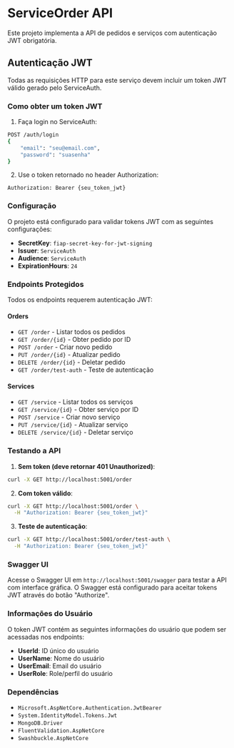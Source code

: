 # ServiceOrder API

Este projeto implementa a API de pedidos e serviços com autenticação JWT obrigatória.

## Autenticação JWT

Todas as requisições HTTP para este serviço devem incluir um token JWT válido gerado pelo ServiceAuth.

### Como obter um token JWT

1. Faça login no ServiceAuth:
```bash
POST /auth/login
{
    "email": "seu@email.com",
    "password": "suasenha"
}
```

2. Use o token retornado no header Authorization:
```
Authorization: Bearer {seu_token_jwt}
```

### Configuração

O projeto está configurado para validar tokens JWT com as seguintes configurações:

- **SecretKey**: `fiap-secret-key-for-jwt-signing`
- **Issuer**: `ServiceAuth`
- **Audience**: `ServiceAuth`
- **ExpirationHours**: `24`

### Endpoints Protegidos

Todos os endpoints requerem autenticação JWT:

#### Orders
- `GET /order` - Listar todos os pedidos
- `GET /order/{id}` - Obter pedido por ID
- `POST /order` - Criar novo pedido
- `PUT /order/{id}` - Atualizar pedido
- `DELETE /order/{id}` - Deletar pedido
- `GET /order/test-auth` - Teste de autenticação

#### Services
- `GET /service` - Listar todos os serviços
- `GET /service/{id}` - Obter serviço por ID
- `POST /service` - Criar novo serviço
- `PUT /service/{id}` - Atualizar serviço
- `DELETE /service/{id}` - Deletar serviço

### Testando a API

1. **Sem token (deve retornar 401 Unauthorized)**:
```bash
curl -X GET http://localhost:5001/order
```

2. **Com token válido**:
```bash
curl -X GET http://localhost:5001/order \
  -H "Authorization: Bearer {seu_token_jwt}"
```

3. **Teste de autenticação**:
```bash
curl -X GET http://localhost:5001/order/test-auth \
  -H "Authorization: Bearer {seu_token_jwt}"
```

### Swagger UI

Acesse o Swagger UI em `http://localhost:5001/swagger` para testar a API com interface gráfica. O Swagger está configurado para aceitar tokens JWT através do botão "Authorize".

### Informações do Usuário

O token JWT contém as seguintes informações do usuário que podem ser acessadas nos endpoints:

- **UserId**: ID único do usuário
- **UserName**: Nome do usuário
- **UserEmail**: Email do usuário
- **UserRole**: Role/perfil do usuário

### Dependências

- `Microsoft.AspNetCore.Authentication.JwtBearer`
- `System.IdentityModel.Tokens.Jwt`
- `MongoDB.Driver`
- `FluentValidation.AspNetCore`
- `Swashbuckle.AspNetCore`
